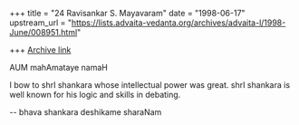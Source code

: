 +++
title = "24 Ravisankar S. Mayavaram"
date = "1998-06-17"
upstream_url = "https://lists.advaita-vedanta.org/archives/advaita-l/1998-June/008951.html"

+++
[Archive link](https://lists.advaita-vedanta.org/archives/advaita-l/1998-June/008951.html)

AUM mahAmataye namaH

I bow to shrI shankara whose intellectual power was great.  shrI shankara
is well known for his logic and skills in debating.

--
bhava shankara deshikame sharaNam

